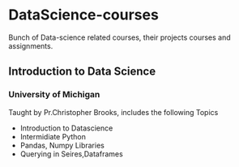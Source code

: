 # DataScience-courses
Bunch of Data-science related courses, their projects courses and assignments.

<h2>Introduction to Data Science</h2>
<h3>University of Michigan</h3>
<p> Taught by Pr.Christopher Brooks, includes the following Topics</p>
<ul>
<li>Introduction to Datascience</li>
<li>Intermidiate Python </li>
<li>Pandas, Numpy Libraries</li>
<li>Querying in Seires,Dataframes</li>
</ul>
